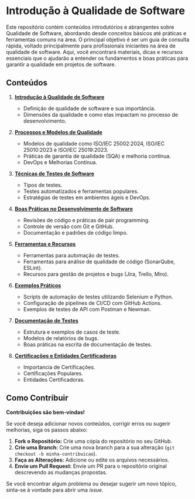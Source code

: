 # Introdução à Qualidade de Software

Este repositório contém conteúdos introdutórios e abrangentes sobre Qualidade de Software, abordando desde conceitos básicos até práticas e ferramentas comuns na área. 
O principal objetivo é ser um guia de consulta rápida, voltado principalmente para profissionais iniciantes na área de qualidade de software. Aqui, você encontrará materiais, dicas e recursos essenciais que o ajudarão a entender os fundamentos e boas práticas para garantir a qualidade em projetos de software.

## Conteúdos

1. **[Introdução à Qualidade de Software](./01_Introducao/conceitos_basicos.md)**
   - Definição de qualidade de software e sua importância.
   - Dimensões da qualidade e como elas impactam no processo de desenvolvimento.
   
2. **[Processos e Modelos de Qualidade](./02_Processos_e_Modelos/modelos_qualidade.md)**
   - Modelos de qualidade como ISO/IEC 25002:2024, ISO/IEC 25010:2023 e ISO/IEC 25019:2023.
   - Práticas de garantia de qualidade (SQA) e melhoria contínua.
   - DevOps e Melhorias Contínua.

3. **[Técnicas de Testes de Software](./03_Tecnicas_de_Testes/testes_software.md)**
   - Tipos de testes.
   - Testes automatizados e ferramentas populares.
   - Estratégias de testes em ambientes ágeis e DevOps.

4. **[Boas Práticas no Desenvolvimento de Software](./04_Boas_Praticas/revisoes_codigo.md)**
   - Revisões de código e práticas de pair programming.
   - Controle de versão com Git e GitHub.
   - Documentação e padrões de código limpo.

5. **[Ferramentas e Recursos](./05_Ferramentas_e_Recursos/ferramentas_testes.md)**
   - Ferramentas para automação de testes.
   - Ferramentas para análise de qualidade de código (SonarQube, ESLint).
   - Recursos para gestão de projetos e bugs (Jira, Trello, Miro).

6. **[Exemplos Práticos](./06_Exemplos_Praticos/exemplo_automacao.md)**
   - Scripts de automação de testes utilizando Selenium e Python.
   - Configuração de pipelines de CI/CD com GitHub Actions.
   - Exemplos de testes de API com Postman e Newman.
7. **[Documentação de Testes](./07_Documentacao_Teste/docs_teste.md)**
   - Estrutura e exemplos de casos de teste.
   - Modelos de relatórios de bugs.
   - Boas práticas na escrita de documentação de testes.
8. **[Certificações e Entidades Certificadoras](./08_Certificacao_QA/certificao_qualidade.md)**
   - Importancia de Certificações.
   - Certificações Populares.
   - Entidades Certificadoras.

## Como Contribuir

**Contribuições são bem-vindas!**

Se você deseja adicionar novos conteúdos, corrigir erros ou sugerir melhorias, siga os passos abaixo:

1. **Fork o Repositório:** Crie uma cópia do repositório no seu GitHub.
2. **Crie uma Branch:** Crie uma nova branch para a sua alteração (`git checkout -b minha-contribuicao`).
3. **Faça as Alterações:** Adicione ou edite os arquivos necessários.
4. **Envie um Pull Request:** Envie um PR para o repositório original descrevendo as mudanças propostas.

Se você encontrar algum problema ou desejar sugerir um novo tópico, sinta-se à vontade para abrir uma *issue*.